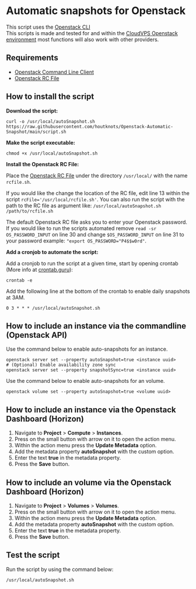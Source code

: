 # Automatic snapshots for Openstack
This script uses the [Openstack CLI](https://docs.openstack.org/newton/user-guide/common/cli-install-openstack-command-line-clients.html)  
This scripts is made and tested for and within the [CloudVPS Openstack environment](https://l.jhcs.nl/brpnFSPq) most functions will also work with other providers.

## Requirements 
 - [Openstack Command Line Client](https://l.jhcs.nl/AALyHOQu)
 - [Openstack RC File](https://l.jhcs.nl/daNZS33F)
 
## How to install the script
**Download the script:**
```
curl -o /usr/local/autoSnapshot.sh https://raw.githubusercontent.com/houtknots/Openstack-Automatic-Snapshot/main/script.sh
```

**Make the script executable:**
```
chmod +x /usr/local/autoSnapshot.sh
```

**Install the Openstack RC File:**

Place the [Openstack RC File](https://l.jhcs.nl/daNZS33F) under the directory `/usr/local/` with the name `rcfile.sh`.


If you would like the change the location of the RC file, edit line 13 within the script `rcFile='/usr/local/rcfile.sh'`. You can also run the script with the path to the RC file as argument like: `/usr/local/autoSnapshot.sh /path/to/rcfile.sh`

The default Openstack RC file asks you to enter your Openstack password. If you would like to run the scripts automated remove `read -sr OS_PASSWORD_INPUT` on line 30 and change `$OS_PASSWORD_INPUT` on line 31 to your password example: `"export OS_PASSWORD="P4$$w0rd"`.

**Add a cronjob to automate the script:**

Add a cronjob to run the script at a given time, start by opening crontab (More info at [crontab.guru](https://crontab.guru/)):
```
crontab -e
```

Add the following line at the bottom of the crontab to enable daily snapshots at 3AM.
```
0 3 * * * /usr/local/autoSnapshot.sh
```

## How to include an instance via the commandline (Openstack API)
Use the command below to enable auto-snapshots for an instance.
```
openstack server set --property autoSnapshot=true <instance uuid>
# (Optional) Enable availability zone sync
openstack server set --property snapshotSync=true <instance uuid>
```

Use the command below to enable auto-snapshots for an volume.
```
openstack volume set --property autoSnapshot=true <volume uuid>
```

## How to include an instance via the Openstack Dashboard (Horizon)
1. Navigate to **Project** > **Compute** > **Instances**.
2. Press on the small button with arrow on it to open the action menu.
3. Within the action menu press the **Update Metadata** option.
4. Add the metadata property **autoSnapshot** with the custom option.
5. Enter the text **true** in the metadata property.
6. Press the **Save** button.

## How to include an volume via the Openstack Dashboard (Horizon)
1. Navigate to **Project** > **Volumes** > **Volumes**.
2. Press on the small button with arrow on it to open the action menu.
3. Within the action menu press the **Update Metadata** option.
4. Add the metadata property **autoSnapshot** with the custom option.
5. Enter the text **true** in the metadata property.
6. Press the **Save** button.

## Test the script
Run the script by using the command below:
```
/usr/local/autoSnapshot.sh
```
